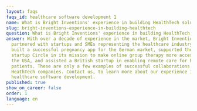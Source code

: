 ```yaml
---
layout: faqs
faqs_id: healthcare software development 1
name: What is Bright Inventions' experience in building HealthTech solutions?
slug: bright-inventions-experience-in-building-healthtech
question: What is Bright Inventions' experience in building HealthTech solutions?
answer: With over a decade of experience in the market, Bright Inventions has
  partnered with startups and SMEs representing the healthcare industry. We
  built a successful pregnancy app for the German market, supported the Israeli
  startup Circle in its mission to make online group therapy more accessible in
  the USA, and assisted a British startup in enabling remote care for home care
  patients. These are only a few examples of successful collaborations with
  HeathTech companies. Contact us, to learn more about our experience in
  healthcare software development.
published: true
show_on_career: false
order: 1
language: en
---
```

